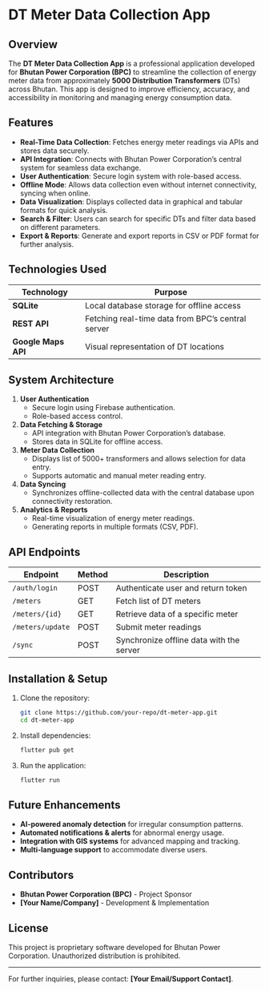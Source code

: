 # DT Meter Data Collection App

## Overview
The **DT Meter Data Collection App** is a professional application developed for **Bhutan Power Corporation (BPC)** to streamline the collection of energy meter data from approximately **5000 Distribution Transformers** (DTs) across Bhutan. This app is designed to improve efficiency, accuracy, and accessibility in monitoring and managing energy consumption data.

## Features
- **Real-Time Data Collection**: Fetches energy meter readings via APIs and stores data securely.
- **API Integration**: Connects with Bhutan Power Corporation’s central system for seamless data exchange.
- **User Authentication**: Secure login system with role-based access.
- **Offline Mode**: Allows data collection even without internet connectivity, syncing when online.
- **Data Visualization**: Displays collected data in graphical and tabular formats for quick analysis.
- **Search & Filter**: Users can search for specific DTs and filter data based on different parameters.
- **Export & Reports**: Generate and export reports in CSV or PDF format for further analysis.

## Technologies Used
| Technology  | Purpose  |
|-------------|----------|
| **SQLite**  | Local database storage for offline access |
| **REST API** | Fetching real-time data from BPC’s central server |
| **Google Maps API** | Visual representation of DT locations |

## System Architecture
1. **User Authentication**
   - Secure login using Firebase authentication.
   - Role-based access control.
2. **Data Fetching & Storage**
   - API integration with Bhutan Power Corporation’s database.
   - Stores data in SQLite for offline access.
3. **Meter Data Collection**
   - Displays list of 5000+ transformers and allows selection for data entry.
   - Supports automatic and manual meter reading entry.
4. **Data Syncing**
   - Synchronizes offline-collected data with the central database upon connectivity restoration.
5. **Analytics & Reports**
   - Real-time visualization of energy meter readings.
   - Generating reports in multiple formats (CSV, PDF).

## API Endpoints
| Endpoint | Method | Description |
|----------|--------|-------------|
| `/auth/login` | POST | Authenticate user and return token |
| `/meters` | GET | Fetch list of DT meters |
| `/meters/{id}` | GET | Retrieve data of a specific meter |
| `/meters/update` | POST | Submit meter readings |
| `/sync` | POST | Synchronize offline data with the server |

## Installation & Setup
1. Clone the repository:
   ```sh
   git clone https://github.com/your-repo/dt-meter-app.git
   cd dt-meter-app
   ```
2. Install dependencies:
   ```sh
   flutter pub get
   ```
3. Run the application:
   ```sh
   flutter run
   ```

## Future Enhancements
- **AI-powered anomaly detection** for irregular consumption patterns.
- **Automated notifications & alerts** for abnormal energy usage.
- **Integration with GIS systems** for advanced mapping and tracking.
- **Multi-language support** to accommodate diverse users.

## Contributors
- **Bhutan Power Corporation (BPC)** - Project Sponsor
- **[Your Name/Company]** - Development & Implementation

## License
This project is proprietary software developed for Bhutan Power Corporation. Unauthorized distribution is prohibited.

---
For further inquiries, please contact: **[Your Email/Support Contact]**.

